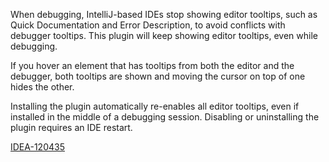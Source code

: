 When debugging, IntelliJ-based IDEs stop showing editor tooltips, such as Quick Documentation and Error Description, to avoid conflicts with debugger tooltips.
This plugin will keep showing editor tooltips, even while debugging.

If you hover an element that has tooltips from both the editor and the debugger, both tooltips are shown and moving the cursor on top of one hides the other.

Installing the plugin automatically re-enables all editor tooltips, even if installed in the middle of a debugging session.
Disabling or uninstalling the plugin requires an IDE restart. 

[IDEA-120435](https://youtrack.jetbrains.com/issue/IDEA-120435)

